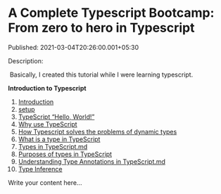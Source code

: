 # A Complete Typescript Bootcamp: From zero to hero in Typescript

Published: 2021-03-04T20:26:00.001+05:30

Description: <p>&nbsp;Basically, I created this tutorial while I were learning
      typescript.</p><p><b>Introduction to Typescript</b></p><ol
      style="text-align: left;"><li><a
      href="https://github.com/Svastikkka/TypeScript/blob/development/1.%20Introduction.md"
      target="_blank">Introduction</a></li><li><a
      href="https://github.com/Svastikkka/TypeScript/blob/development/2.%20setup.md"
      target="_blank">setup</a></li><li><a
      href="https://github.com/Svastikkka/TypeScript/blob/development/3.%20TypeScript%20“Hello%2C%20World!”.md"
      target="_blank">TypeScript “Hello, World!”</a></li><li><a
      href="https://github.com/Svastikkka/TypeScript/blob/development/4.%20Why%20use%20TypeScript.md"
      target="_blank">Why use TypeScript</a></li><li><a
      href="https://github.com/Svastikkka/TypeScript/blob/development/5.%20How%20Typescript%20solves%20the%20problems%20of%20dynamic%20types.md"
      target="_blank"> How Typescript solves the problems of dynamic
      types</a></li><li><a
      href="https://github.com/Svastikkka/TypeScript/blob/development/6.%20What%20is%20a%20type%20in%20TypeScript.md"
      target="_blank">What is a type in TypeScript</a></li><li><a
      href="https://github.com/Svastikkka/TypeScript/blob/development/7.%20Types%20in%20TypeScript.md"
      target="_blank">Types in TypeScript.md</a></li><li><a
      href="https://github.com/Svastikkka/TypeScript/blob/development/8.%20Purposes%20of%20types%20in%20TypeScript.md"
      target="_blank"> Purposes of types in TypeScript</a></li><li><a
      href="https://github.com/Svastikkka/TypeScript/blob/development/9.%20Understanding%20Type%20Annotations%20in%20TypeScript.md"
      target="_blank">Understanding Type Annotations in
      TypeScript.md</a></li><li><a
      href="https://github.com/Svastikkka/TypeScript/blob/development/9.%20Understanding%20Type%20Annotations%20in%20TypeScript.md"
      target="_blank">Type Inference</a></li></ol><ol></ol>

Write your content here...